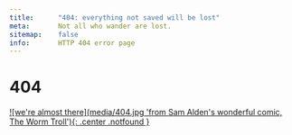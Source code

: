 ```yaml
---
title:      "404: everything not saved will be lost"
meta:       Not all who wander are lost.
sitemap:    false
info:       HTTP 404 error page
---
```


# 404

[![we're almost there](media/404.jpg 'from Sam Alden's wonderful comic, The
Worm Troll'){: .center .notfound }](http://samaldencomics.tumblr.com/post/58510048235/sam-alden-the-worm-troll-2013-first-published)
